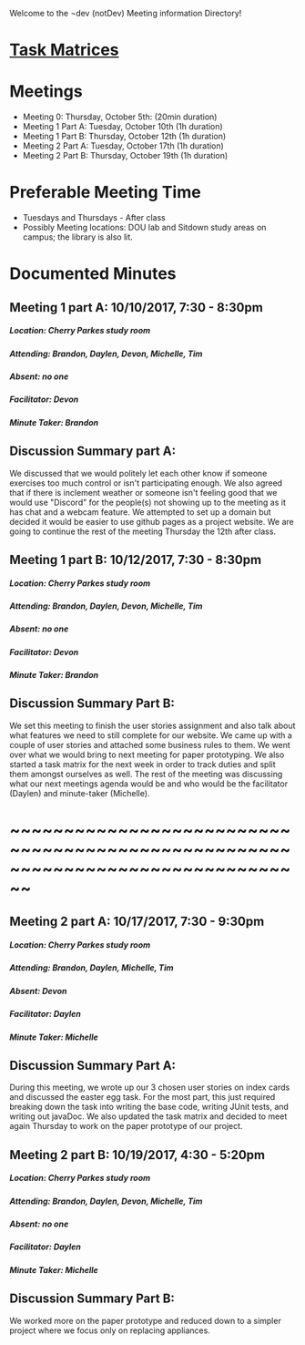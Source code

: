 Welcome to the ¬dev (notDev) Meeting information Directory! 

# **[Task Matrices](https://docs.google.com/spreadsheets/d/1paBNAvlPqo-rrVl_JR8R4uvp5F34yir2WKySzl2PoTk/edit?usp=sharing)**

# **Meetings**
  * Meeting 0: Thursday, October 5th: (20min duration) 
  * Meeting 1 Part A: Tuesday, October 10th (1h duration)
  * Meeting 1 Part B: Thursday, October 12th (1h duration)
  * Meeting 2 Part A: Tuesday, October 17th (1h duration)
  * Meeting 2 Part B: Thursday, October 19th (1h duration)


# **Preferable Meeting Time**
  * Tuesdays and Thursdays - After class
  * Possibly Meeting locations: DOU lab and Sitdown study areas on campus; the library is also lit.

# **Documented Minutes** 
## **Meeting 1 part A: 10/10/2017, 7:30 - 8:30pm**
##### Location: Cherry Parkes study room
##### Attending: Brandon, Daylen, Devon, Michelle, Tim
##### Absent: no one
##### Facilitator: Devon
##### Minute Taker: Brandon

## **Discussion Summary part A:**

We discussed that we would politely let each other know if someone exercises too much control
or isn't participating enough. We also agreed that if there is inclement weather or someone isn't feeling good
that we would use "Discord" for the people(s) not showing up to the meeting as it has chat and a webcam feature.
We attempted to set up a domain but decided it would be easier to use github pages as a project website.
We are going to continue the rest of the meeting Thursday the 12th after class.

## **Meeting 1 part B: 10/12/2017, 7:30 - 8:30pm**
##### Location: Cherry Parkes study room
##### Attending: Brandon, Daylen, Devon, Michelle, Tim
##### Absent: no one
##### Facilitator: Devon
##### Minute Taker: Brandon

## **Discussion Summary Part B:**

We set this meeting to finish the user stories assignment and also talk about what features we need to still complete for our
website. We came up with a couple of user stories and attached some business rules to them. We went over what we would bring to next meeting for paper prototyping.
We also started a task matrix for the next week in order to track duties and split them amongst ourselves as well. The rest of the meeting was discussing what
our next meetings agenda would be and who would be the facilitator (Daylen) and minute-taker (Michelle).


#	~~~~~~~~~~~~~~~~~~~~~~~~~~~~~~~~~~~~~~~~~~~~~~~~~~~~~~~~~~~~~~~~~~~~~~~~~~~~~~~~
## **Meeting 2 part A: 10/17/2017, 7:30 - 9:30pm**
##### Location: Cherry Parkes study room
##### Attending: Brandon, Daylen, Michelle, Tim 
##### Absent: Devon
##### Facilitator: Daylen
##### Minute Taker: Michelle

## **Discussion Summary Part A:**

During this meeting, we wrote up our 3 chosen user stories on index cards and discussed the easter egg task. 
For the most part, this just required breaking down the task into writing the base code, writing JUnit tests, and writing out javaDoc.
We also updated the task matrix and decided to meet again Thursday to work on the paper prototype of our project. 


## **Meeting 2 part B: 10/19/2017, 4:30 - 5:20pm**
##### Location: Cherry Parkes study room
##### Attending: Brandon, Daylen, Devon, Michelle, Tim
##### Absent: no one
##### Facilitator: Daylen
##### Minute Taker: Michelle

## **Discussion Summary Part B:**

We worked more on the paper prototype and reduced down to a simpler project where we focus only on replacing appliances. 

